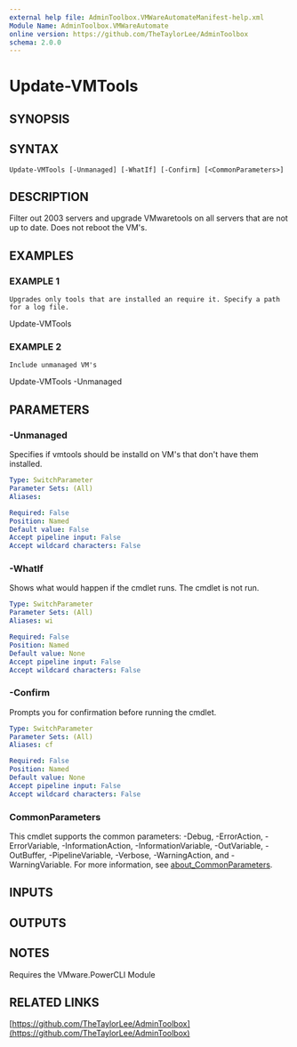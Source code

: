 ```yaml
---
external help file: AdminToolbox.VMWareAutomateManifest-help.xml
Module Name: AdminToolbox.VMWareAutomate
online version: https://github.com/TheTaylorLee/AdminToolbox
schema: 2.0.0
---
```


# Update-VMTools

## SYNOPSIS

## SYNTAX

```
Update-VMTools [-Unmanaged] [-WhatIf] [-Confirm] [<CommonParameters>]
```

## DESCRIPTION
Filter out 2003 servers and upgrade VMwaretools on all servers that are not up to date.
Does not reboot the VM's.

## EXAMPLES

### EXAMPLE 1
```
Upgrades only tools that are installed an require it. Specify a path for a log file.
```

Update-VMTools

### EXAMPLE 2
```
Include unmanaged VM's
```

Update-VMTools -Unmanaged

## PARAMETERS

### -Unmanaged
Specifies if vmtools should be installd on VM's that don't have them installed.

```yaml
Type: SwitchParameter
Parameter Sets: (All)
Aliases:

Required: False
Position: Named
Default value: False
Accept pipeline input: False
Accept wildcard characters: False
```

### -WhatIf
Shows what would happen if the cmdlet runs.
The cmdlet is not run.

```yaml
Type: SwitchParameter
Parameter Sets: (All)
Aliases: wi

Required: False
Position: Named
Default value: None
Accept pipeline input: False
Accept wildcard characters: False
```

### -Confirm
Prompts you for confirmation before running the cmdlet.

```yaml
Type: SwitchParameter
Parameter Sets: (All)
Aliases: cf

Required: False
Position: Named
Default value: None
Accept pipeline input: False
Accept wildcard characters: False
```

### CommonParameters
This cmdlet supports the common parameters: -Debug, -ErrorAction, -ErrorVariable, -InformationAction, -InformationVariable, -OutVariable, -OutBuffer, -PipelineVariable, -Verbose, -WarningAction, and -WarningVariable. For more information, see [about_CommonParameters](http://go.microsoft.com/fwlink/?LinkID=113216).

## INPUTS

## OUTPUTS

## NOTES
Requires the VMware.PowerCLI Module

## RELATED LINKS

[https://github.com/TheTaylorLee/AdminToolbox](https://github.com/TheTaylorLee/AdminToolbox)

